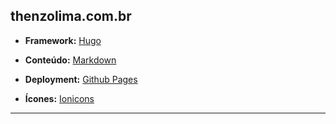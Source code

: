 ## thenzolima.com.br

- **Framework:** [Hugo](https://gohugo.io/)

- **Conteúdo:** [Markdown](https://daringfireball.net/projects/markdown/)

- **Deployment:** [Github Pages](https://pages.github.com/)

- **Ícones:** [Ionicons](https://ionic.io/ionicons)

---



